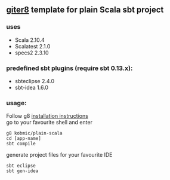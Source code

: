 ## [giter8](http://github.com/n8han/giter8) template for plain Scala sbt project

### uses
* Scala 2.10.4
* Scalatest 2.1.0
* specs2 2.3.10

### predefined sbt plugins (require sbt 0.13.x):
* sbteclipse 2.4.0
* sbt-idea 1.6.0


### usage:
Follow g8 [installation instructions](http://github.com/n8han/giter8#readme)  
go to your favourite shell and enter  

    g8 kobmic/plain-scala
    cd [app-name]
    sbt compile

   
generate project files for your favourite IDE

    sbt eclipse
    sbt gen-idea    

